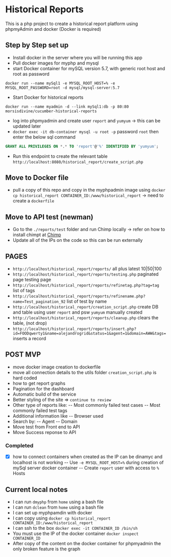 # Historical Reports

This is a php project to create a historical report platform using phpmyAdmin and docker (Docker is required)

## Step by Step set up

- Install docker in the server where you will be running this app
- Pull docker images for myphp and mysql
- start Docker container for mySQL version 5.7, with generic root host and root as password

`docker run --name mySql1 -e MYSQL_ROOT_HOST=% -e MYSQL_ROOT_PASSWORD=root -d mysql/mysql-server:5.7`

- Start Docker for historical reports

`docker run --name myadmin -d --link mySql1:db -p 80:80 morsisdivine/cucumber-historical-reports`

- log into phpmyadmin and create user `report` and `yumyum` -> this can be updated later
- `docker exec -it db-container mysql -u root -p` password `root` then enter the below sql command
  
```sql
GRANT ALL PRIVILEGES ON *.* TO 'report'@'%' IDENTIFIED BY 'yumyum';
```

- Run this endpoint to create the relevant table `http://localhost:8080/historical_report/create_script.php`

## Move to Docker file

- pull a copy of this repo and copy in the myphpadmin image using `docker cp historical_report CONTAINER_ID:/www/historical_report` -> need to create a `dockerfile`

## Move to API test (newman)

- Go to the `./reports/test` folder and run Chimp locally -> refer on how to install chimpt at [Chimp](https://chimp.readme.io/)
- Update all of the IPs on the code so this can be run externally

## PAGES

- `http://localhost/historical_report/reports/` all plus latest 10|50|100
- `http://localhost/historical_report/reports/testing.php` paginated page testing page
- `http://localhost/historical_report/reports/refinetag.php?tag=tag` list of tags
- `http://localhost/historical_report/reports/refinename.php?name=Test_pagination_92` list of test by name
- `http://localhost/historical_report/creation_script.php` create DB and table using user `report` and psw `yumyum` manually created
- `http://localhost/historical_report/reports/cleanup.php` clears the table, (not drop)
- `http://localhost/historical_report/reports/insert.php?id=FOODqwerty1&name=alejandrogrid&status=1&agent=1&domain=AWW&tags=` inserts a record

## POST MVP

- move docker image creation to dockerfile
- move all connection details to the utils folder `creation_script.php` is hard coded
- how to get report graphs
- Pagination for the dashboard
- Automatic build of the service
- Better styling of the site => `continue to review`
- Other type of reports like:
-- Most commonly failed test cases
-- Most commonly failed test tags
- Additional information like
-- Browser used
- Search by:
--  Agent
-- Domain
- Move test from Front end to API
- Move Success reponse to API

### Completed

- [x] how to connect containers when created as the IP can be dinamyc and localhost is not working
-- Use `-e MYSQL_ROOT_HOST=%` during creation of mySql server docker container
-- Create `report` user with access to `%` Hosts
  
## Current local notes

- I can run `dmyphp` from `home` using a bash file
- I can run `dclean` from `home` using a bash file
- I can set up myphpamdin with docker
- I can copy using `docker cp historical_report CONTAINER_ID:/www/historical_report`
- I can ssh to the box `docker exec -it CONTAINER_ID /bin/sh`
- You must use the IP of the docker container `docker inspect CONTAINER_ID`
- After copy of the content on the docker container for phpmyadmin the only broken feature is the graph
  